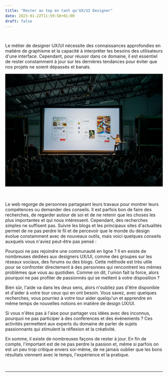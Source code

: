```yaml
---
title: "Rester au top en tant qu'UX/UI Designer"
date: 2023-01-22T11:59:58+01:00
draft: false
---
```


&nbsp;

Le métier de designer UX/UI nécessite des connaissances approfondies en matière de graphisme et la capacité à interpréter les besoins des utilisateurs d'une interface. Cependant, pour réussir dans ce domaine, il est essentiel de rester constamment à jour sur les dernières tendances pour éviter que nos projets ne soient dépassés et banals.

![imageConference](/images/conference.jpg "Conférence")

&nbsp;

Le web regorge de personnes partageant leurs travaux pour montrer leurs compétences ou demander des conseils. Il est parfois bon de faire des recherches, de regarder autour de soi et de ne retenir que les choses les plus importantes et qui nous intéressent. Cependant, des recherches simples ne suffisent pas. Suivre les blogs et les principaux sites d'actualités permet de ne pas perdre le fil et de percevoir que le monde du design évolue constamment avec de nouveaux outils, mais voici quelques conseils auxquels vous n'aviez peut-être pas pensé :

Pourquoi ne pas rejoindre une communauté en ligne ? Il en existe de nombreuses dédiées aux designers UX/UI, comme des groupes sur les réseaux sociaux, des forums ou des blogs. Cette méthode est très utile pour se confronter directement à des personnes qui rencontrent les mêmes problèmes que vous au quotidien. Comme on dit, l'union fait la force, alors pourquoi ne pas profiter de passionnés qui se mettent à votre disposition ?

Bien sûr, l'aide va dans les deux sens, alors n'oubliez pas d'être disponible et d'aider à votre tour ceux qui en ont besoin. Vous savez, avec quelques recherches, vous pourriez à votre tour aider quelqu'un et apprendre en même temps de nouvelles notions en matière de design UX/UI.

Si vous n'êtes pas à l'aise pour partager vos idées avec des inconnus, pourquoi ne pas participer à des conférences et des événements ? Ces activités permettent aux experts du domaine de parler de sujets passionnants qui stimulent la réflexion et la créativité.

En somme, il existe de nombreuses façons de rester à jour. En fin de compte, l'important est de ne pas perdre la passion et, même si parfois on est un peu trop critique envers soi-même, de ne jamais oublier que les bons résultats viennent avec le temps, l'expérience et la pratique.


&nbsp;

***